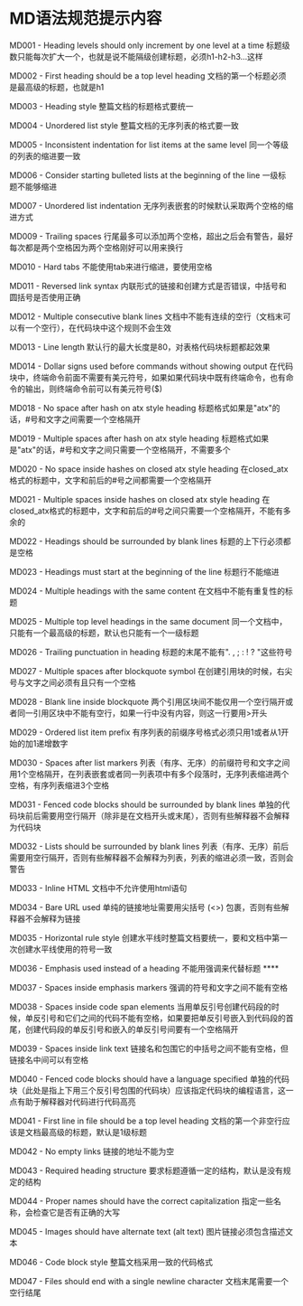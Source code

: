 # MD语法规范提示内容

MD001 - Heading levels should only increment by one level at a time
标题级数只能每次扩大一个，也就是说不能隔级创建标题，必须h1-h2-h3...这样

MD002 - First heading should be a top level heading
文档的第一个标题必须是最高级的标题，也就是h1

MD003 - Heading style
整篇文档的标题格式要统一

MD004 - Unordered list style
整篇文档的无序列表的格式要一致

MD005 - Inconsistent indentation for list items at the same level
同一个等级的列表的缩进要一致

MD006 - Consider starting bulleted lists at the beginning of the line
一级标题不能够缩进

MD007 - Unordered list indentation
无序列表嵌套的时候默认采取两个空格的缩进方式

MD009 - Trailing spaces
行尾最多可以添加两个空格，超出之后会有警告，最好每次都是两个空格因为两个空格刚好可以用来换行

MD010 - Hard tabs
不能使用tab来进行缩进，要使用空格

MD011 - Reversed link syntax
内联形式的链接和创建方式是否错误，中括号和圆括号是否使用正确

MD012 - Multiple consecutive blank lines
文档中不能有连续的空行（文档末可以有一个空行），在代码块中这个规则不会生效

MD013 - Line length
默认行的最大长度是80，对表格代码块标题都起效果

MD014 - Dollar signs used before commands without showing output
在代码块中，终端命令前面不需要有美元符号，如果如果代码块中既有终端命令，也有命令的输出，则终端命令前可以有美元符号($)

MD018 - No space after hash on atx style heading
标题格式如果是"atx"的话，#号和文字之间需要一个空格隔开

MD019 - Multiple spaces after hash on atx style heading
标题格式如果是"atx"的话，#号和文字之间只需要一个空格隔开，不需要多个

MD020 - No space inside hashes on closed atx style heading
在closed_atx格式的标题中，文字和前后的#号之间都需要一个空格隔开

MD021 - Multiple spaces inside hashes on closed atx style heading
在closed_atx格式的标题中，文字和前后的#号之间只需要一个空格隔开，不能有多余的

MD022 - Headings should be surrounded by blank lines
标题的上下行必须都是空格

MD023 - Headings must start at the beginning of the line
标题行不能缩进

MD024 - Multiple headings with the same content
在文档中不能有重复性的标题

MD025 - Multiple top level headings in the same document
同一个文档中，只能有一个最高级的标题，默认也只能有一个一级标题

MD026 - Trailing punctuation in heading
标题的末尾不能有". , ; : ! ? "这些符号

MD027 - Multiple spaces after blockquote symbol
在创建引用块的时候，右尖号与文字之间必须有且只有一个空格

MD028 - Blank line inside blockquote
两个引用区块间不能仅用一个空行隔开或者同一引用区块中不能有空行，如果一行中没有内容，则这一行要用>开头

MD029 - Ordered list item prefix
有序列表的前缀序号格式必须只用1或者从1开始的加1递增数字

MD030 - Spaces after list markers
列表（有序、无序）的前缀符号和文字之间用1个空格隔开，在列表嵌套或者同一列表项中有多个段落时，无序列表缩进两个空格，有序列表缩进3个空格

MD031 - Fenced code blocks should be surrounded by blank lines
单独的代码块前后需要用空行隔开（除非是在文档开头或末尾），否则有些解释器不会解释为代码块

MD032 - Lists should be surrounded by blank lines
列表（有序、无序）前后需要用空行隔开，否则有些解释器不会解释为列表，列表的缩进必须一致，否则会警告

MD033 - Inline HTML
文档中不允许使用html语句

MD034 - Bare URL used
单纯的链接地址需要用尖括号 (<>) 包裹，否则有些解释器不会解释为链接

MD035 - Horizontal rule style
创建水平线时整篇文档要统一，要和文档中第一次创建水平线使用的符号一致

MD036 - Emphasis used instead of a heading
不能用强调来代替标题 ****

MD037 - Spaces inside emphasis markers
强调的符号和文字之间不能有空格

MD038 - Spaces inside code span elements
当用单反引号创建代码段的时候，单反引号和它们之间的代码不能有空格，如果要把单反引号嵌入到代码段的首尾，创建代码段的单反引号和嵌入的单反引号间要有一个空格隔开

MD039 - Spaces inside link text
链接名和包围它的中括号之间不能有空格，但链接名中间可以有空格

MD040 - Fenced code blocks should have a language specified
单独的代码块（此处是指上下用三个反引号包围的代码块）应该指定代码块的编程语言，这一点有助于解释器对代码进行代码高亮

MD041 - First line in file should be a top level heading
文档的第一个非空行应该是文档最高级的标题，默认是1级标题

MD042 - No empty links
链接的地址不能为空

MD043 - Required heading structure
要求标题遵循一定的结构，默认是没有规定的结构

MD044 - Proper names should have the correct capitalization
指定一些名称，会检查它是否有正确的大写

MD045 - Images should have alternate text (alt text)
图片链接必须包含描述文本

MD046 - Code block style
整篇文档采用一致的代码格式

MD047 - Files should end with a single newline character
文档末尾需要一个空行结尾
